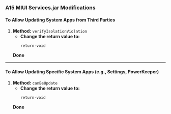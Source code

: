 
### **A15 MIUI Services.jar Modifications**

#### **To Allow Updating System Apps from Third Parties**

1. **Method:** `verifyIsolationViolation`  
   - **Change the return value to:**  
     ```
     return-void
     ```  
   **Done**

---

#### **To Allow Updating Specific System Apps (e.g., Settings, PowerKeeper)**

1. **Method:** `canBeUpdate`  
   - **Change the return value to:**  
     ```
     return-void
     ```  
   **Done**

